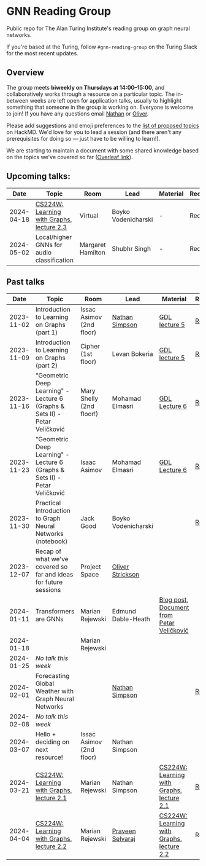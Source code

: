 # GNN Reading Group

Public repo for The Alan Turing Institute's reading group on graph neural networks.

If you're based at the Turing, follow `#gnn-reading-group` on the Turing Slack for the most recent updates.

## Overview

The group meets <b>biweekly on Thursdays at 14:00–15:00</b>, and collaboratively works through a resource on a particular topic. The in-between weeks are left open for application talks, usually to highlight something that someone in the group is working on. Everyone is welcome to join! If you have any questions email [Nathan](mailto:nsimpson@turing.ac.uk) or [Oliver](mailto:ostrickson@turing.ac.uk).

Please add suggestions and emoji preferences to the [list of proposed topics](https://hackmd.io/@8yFBFkVxSEuoQIbgLEuXfw/SkyYJLBzp) on HackMD. We'd love for you to lead a session (and there aren't any prerequisites for doing so — just have to be willing to learn!).

We are starting to maintain a document with some shared knowledge based on the topics we've covered so far ([Overleaf link](https://www.overleaf.com/1719155131dwjmktgyzfbh#9d1967)).

## Upcoming talks:

| Date       | Topic | Room | Lead | Material | Recording/Slides | Comments           | 
| ---        | ----- | ---- | ---- | -------- | ---------------- | ---------          |
| 2024-04-18 | [CS224W: Learning with Graphs, lecture 2.3](https://www.youtube.com/watch?v=buzsHTa4Hgs&list=PLoROMvodv4rOP-ImU-O1rYRg2RFxomvFp&index=6) | Virtual | Boyko Vodenicharski | - | Recording | |
| 2024-05-02 | Local/higher GNNs for audio classification | Margaret Hamilton | Shubhr Singh | - | Recording | |

## Past talks
|Date | Topic | Room | Lead | Material | Recording/Slides |
| --- | ----- | ---- | ---- | -------- | ---------------- |
| 2023-11-02 | Introduction to Learning on Graphs (part 1)| Issac Asimov (2nd floor) | [Nathan Simpson](https://github.com/phinate) | [GDL lecture 5](https://youtu.be/J2bLt3-SSpg?si=EgJ50xAPzCqMMzdS) | [Recording](https://thealanturininstitute.sharepoint.com/sites/forecasting/Shared%20Documents/Forms/AllItems.aspx?id=/sites/forecasting/Shared%20Documents/Recordings/2023-11-02%20GNN%20Reading%20Group&p=true&ga=1)
| 2023-11-09 | Introduction to Learning on Graphs (part 2)| Cipher (1st floor) | Levan Bokeria | [GDL lecture 5](https://youtu.be/J2bLt3-SSpg?si=EgJ50xAPzCqMMzdS) | [Recording](https://thealanturininstitute.sharepoint.com/:v:/s/forecasting/EUY9baG_Kp9Gvi5s1OHkao8BnWyvsj3ZxE9fH9GDjZHT0A?nav=eyJyZWZlcnJhbEluZm8iOnsicmVmZXJyYWxBcHAiOiJTdHJlYW1XZWJBcHAiLCJyZWZlcnJhbFZpZXciOiJTaGFyZURpYWxvZyIsInJlZmVycmFsQXBwUGxhdGZvcm0iOiJXZWIiLCJyZWZlcnJhbE1vZGUiOiJ2aWV3In19&e=bqzBl3); [Slides](https://github.com/alan-turing-institute/gnn-reading-group/blob/main/sessions/session%202%20-%20GDL%20lecture%205%20part%202/2023-11-09%20GDL%20lecture%205%20part%202.pdf)
| 2023-11-16 |  "Geometric Deep Learning" - Lecture 6 (Graphs & Sets II) - Petar Veličković  | Mary Shelly (2nd floor!) | Mohamad Elmasri | [GDL Lecture 6](https://www.youtube.com/watch?v=HvQw7Zq1jtU) | [Recording](https://thealanturininstitute.sharepoint.com/:v:/s/forecasting/EUY9baG_Kp9Gvi5s1OHkao8BnWyvsj3ZxE9fH9GDjZHT0A?nav=eyJyZWZlcnJhbEluZm8iOnsicmVmZXJyYWxBcHAiOiJTdHJlYW1XZWJBcHAiLCJyZWZlcnJhbFZpZXciOiJTaGFyZURpYWxvZyIsInJlZmVycmFsQXBwUGxhdGZvcm0iOiJXZWIiLCJyZWZlcnJhbE1vZGUiOiJ2aWV3In19&e=bqzBl3) |
| 2023-11-23 | "Geometric Deep Learning" - Lecture 6 (Graphs & Sets II) - Petar Veličković | Isaac Asimov | Mohamad Elmasri | [GDL Lecture 6](https://www.youtube.com/watch?v=HvQw7Zq1jtU) | [Recording](https://thealanturininstitute.sharepoint.com/:v:/s/forecasting/EUY9baG_Kp9Gvi5s1OHkao8BnWyvsj3ZxE9fH9GDjZHT0A?nav=eyJyZWZlcnJhbEluZm8iOnsicmVmZXJyYWxBcHAiOiJTdHJlYW1XZWJBcHAiLCJyZWZlcnJhbFZpZXciOiJTaGFyZURpYWxvZyIsInJlZmVycmFsQXBwUGxhdGZvcm0iOiJXZWIiLCJyZWZlcnJhbE1vZGUiOiJ2aWV3In19&e=bqzBl3) | [Recording]([https://thealanturininstitute.sharepoint.com/:v:/s/forecasting/ERnYpBwz8n5Gpy_3PFJzkT0BOvjm4SyGrQAeIfAXxBFV6A?e=fpy0Ef&nav=eyJyZWZlcnJhbEluZm8iOnsicmVmZXJyYWxBcHAiOiJTdHJlYW1XZWJBcHAiLCJyZWZlcnJhbFZpZXciOiJTaGFyZURpYWxvZy1MaW5rIiwicmVmZXJyYWxBcHBQbGF0Zm9ybSI6IldlYiIsInJlZmVycmFsTW9kZSI6InZpZXcifX0%3D](https://thealanturininstitute.sharepoint.com/:v:/s/forecasting/ERnYpBwz8n5Gpy_3PFJzkT0BOvjm4SyGrQAeIfAXxBFV6A?nav=eyJyZWZlcnJhbEluZm8iOnsicmVmZXJyYWxBcHAiOiJTdHJlYW1XZWJBcHAiLCJyZWZlcnJhbFZpZXciOiJTaGFyZURpYWxvZy1FbWFpbCIsInJlZmVycmFsQXBwUGxhdGZvcm0iOiJXZWIiLCJyZWZlcnJhbE1vZGUiOiJ2aWV3In19&e=yg2tBq)https://thealanturininstitute.sharepoint.com/:v:/s/forecasting/ERnYpBwz8n5Gpy_3PFJzkT0BOvjm4SyGrQAeIfAXxBFV6A?nav=eyJyZWZlcnJhbEluZm8iOnsicmVmZXJyYWxBcHAiOiJTdHJlYW1XZWJBcHAiLCJyZWZlcnJhbFZpZXciOiJTaGFyZURpYWxvZy1FbWFpbCIsInJlZmVycmFsQXBwUGxhdGZvcm0iOiJXZWIiLCJyZWZlcnJhbE1vZGUiOiJ2aWV3In19&e=yg2tBq) | 
| 2023-11-30 | Practical Introduction to Graph Neural Networks (notebook) | Jack Good | Boyko Vodenicharski | | [Recording](https://thealanturininstitute.sharepoint.com/:v:/s/forecasting/EUSEeABxwL5BruKo5-iqEksBq4QttDRmAXm4CkhVTc8JMQ?e=ATvLQC&nav=eyJyZWZlcnJhbEluZm8iOnsicmVmZXJyYWxBcHAiOiJTdHJlYW1XZWJBcHAiLCJyZWZlcnJhbFZpZXciOiJTaGFyZURpYWxvZy1MaW5rIiwicmVmZXJyYWxBcHBQbGF0Zm9ybSI6IldlYiIsInJlZmVycmFsTW9kZSI6InZpZXcifX0%3D); [Slides](https://thealanturininstitute.sharepoint.com/:b:/s/forecasting/EcVzorHiPKRKv3B_8altRCMB2KtY8BHpvQGhLWNkS038gA?e=Q8hrPN) | 
| 2023-12-07 | Recap of what we've covered so far and ideas for future sessions | Project Space | [Oliver Strickson](https://github.com/ots22) | |  |
| 2024-01-11 | Transformers are GNNs | Marian Rejewski  | Edmund Dable-Heath | [Blog post](https://thegradient.pub/transformers-are-graph-neural-networks/), [Document from Petar Veličković](https://nitter.net/PetarV_93/status/1721709993395658986?s=20) | |
| 2024-01-18 |  | Marian Rejewski  |  |  | | 
| 2024-01-25 | *No talk this week* | | | | |
| 2024-02-01 | Forecasting Global Weather with Graph Neural Networks | | [Nathan Simpson](https://github.com/phinate) | | [Recording](https://thealanturininstitute.sharepoint.com/:v:/s/forecasting/Ea9uBesMkXJClQSc5AXiH3oBx9UWNONzM-KU3up_QZ530Q?nav=eyJyZWZlcnJhbEluZm8iOnsicmVmZXJyYWxBcHAiOiJTdHJlYW1XZWJBcHAiLCJyZWZlcnJhbFZpZXciOiJTaGFyZURpYWxvZy1MaW5rIiwicmVmZXJyYWxBcHBQbGF0Zm9ybSI6IldlYiIsInJlZmVycmFsTW9kZSI6InZpZXcifX0%3D&e=5Qg6xk) |
| 2024-02-08 | *No talk this week* | | | | |
| 2024-03-07 | Hello + deciding on next resource!      |   Issac Asimov (2nd floor)   |   Nathan Simpson   |          |                  |                    |
| 2024-03-21 |  [CS224W: Learning with Graphs, lecture 2.1](https://www.youtube.com/playlist?list=PLoROMvodv4rOP-ImU-O1rYRg2RFxomvFp)  | Marian Rejewski |Nathan Simpson|[CS224W: Learning with Graphs, lecture 2.1](https://www.youtube.com/playlist?list=PLoROMvodv4rOP-ImU-O1rYRg2RFxomvFp)|[Recording](https://thealanturininstitute.sharepoint.com/:f:/s/forecasting/Eu6fbjIY8GZPq_TT5ZpwOGIByjs-TJNVqpvBENP2t4ZD9Q?e=loz4gk) |                    |
| 2024-04-04 |  [CS224W: Learning with Graphs, lecture 2.2](https://www.youtube.com/playlist?list=PLoROMvodv4rOP-ImU-O1rYRg2RFxomvFp)  | Marian Rejewski | [Praveen Selvaraj](https://github.com/pravsels) |[CS224W: Learning with Graphs, lecture 2.2](https://www.youtube.com/playlist?list=PLoROMvodv4rOP-ImU-O1rYRg2RFxomvFp)|Recording; [Slides](https://github.com/alan-turing-institute/gnn-reading-group/blob/main/sessions/CS224W%3A%20Learning%20with%20Graphs%2C%20lecture%202.2/Trad%20methods%20Link-level%2C%20GC%20Reading%20Group.pdf) |                    |

